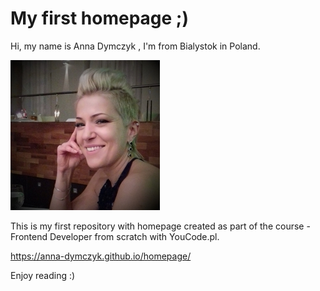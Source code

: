 # My first homepage ;)
Hi, my name is Anna Dymczyk , I'm from Bialystok in Poland.

![Anna Dymczyk](img/ania.jpg) 

This is my first repository with homepage created as part of the course - Frontend Developer from scratch with YouCode.pl. 

https://anna-dymczyk.github.io/homepage/

Enjoy reading :)

